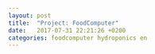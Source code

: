 ```yaml
---
layout: post
title:  "Project: FoodComputer"
date:   2017-07-31 22:21:26 +0200
categories: foodcomputer hydroponics en
---
```


